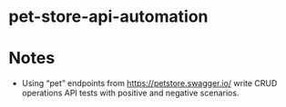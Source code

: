 # pet-store-api-automation

# Notes
- Using “pet” endpoints from https://petstore.swagger.io/ write CRUD operations API
tests with positive and negative scenarios.
